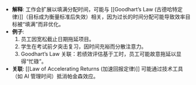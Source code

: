 - **解释**: 工作会扩展以填满分配时间，可能与 [[Goodhart’s Law (古德哈特定律)]]（目标成为衡量标准后失效）相关，因为过长的时间分配可能导致效率目标被“填满”而非优化。
- **例子**:
	1. 员工因宽松截止日期拖延项目。
	2. 学生在考试前夕突击复习，因时间充裕而分散注意力。
	3. Goodhart’s Law 关联：若绩效评估基于工时，员工可能故意拖延以显得“忙碌”。
- **关联**: [[Law of Accelerating Returns (加速回报定律)]] 可能通过技术工具（如 AI 管理时间）抵消帕金森效应。